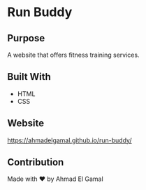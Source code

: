 # Run Buddy

## Purpose
A website that offers fitness training services.

## Built With
* HTML
* CSS

## Website
https://ahmadelgamal.github.io/run-buddy/

## Contribution
Made with ❤️ by Ahmad El Gamal
